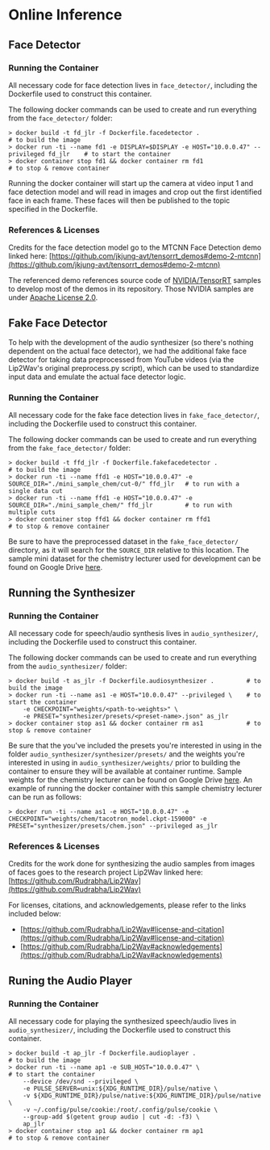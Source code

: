 # Online Inference

## Face Detector

### Running the Container

All necessary code for face detection lives in `face_detector/`, including the Dockerfile used to construct this container. 

The following docker commands can be used to create and run everything from the `face_detector/` folder:
```
> docker build -t fd_jlr -f Dockerfile.facedetector .                                      # to build the image
> docker run -ti --name fd1 -e DISPLAY=$DISPLAY -e HOST="10.0.0.47" --privileged fd_jlr    # to start the container
> docker container stop fd1 && docker container rm fd1                                     # to stop & remove container
```

Running the docker container will start up the camera at video input 1 and face detection model and will read in images and crop out the first identified face in each frame. These faces will then be published to the topic specified in the Dockerfile. 

### References & Licenses

Credits for the face detection model go to the MTCNN Face Detection demo linked here: [https://github.com/jkjung-avt/tensorrt_demos#demo-2-mtcnn](https://github.com/jkjung-avt/tensorrt_demos#demo-2-mtcnn)

The referenced demo references source code of [NVIDIA/TensorRT](https://github.com/NVIDIA/TensorRT) samples to develop most of the demos in its repository. Those NVIDIA samples are under [Apache License 2.0](https://github.com/NVIDIA/TensorRT/blob/master/LICENSE).


## Fake Face Detector

To help with the development of the audio synthesizer (so there's nothing dependent on the actual face detector), we had the additional fake face detector for taking data preprocessed from YouTube videos (via the Lip2Wav's original preprocess.py script), which can be used to standardize input data and emulate the actual face detector logic. 

### Running the Container

All necessary code for the fake face detection lives in `fake_face_detector/`, including the Dockerfile used to construct this container.

The following docker commands can be used to create and run everything from the `fake_face_detector/` folder:
```
> docker build -t ffd_jlr -f Dockerfile.fakefacedetector .                                           # to build the image
> docker run -ti --name ffd1 -e HOST="10.0.0.47" -e SOURCE_DIR="./mini_sample_chem/cut-0/" ffd_jlr   # to run with a single data cut
> docker run -ti --name ffd1 -e HOST="10.0.0.47" -e SOURCE_DIR="./mini_sample_chem/" ffd_jlr         # to run with multiple cuts
> docker container stop ffd1 && docker container rm ffd1                                             # to stop & remove container
```

Be sure to have the preprocessed dataset in the `fake_face_detector/` directory, as it will search for the `SOURCE_DIR` relative to this location. The sample mini dataset for the chemistry lecturer used for development can be found on Google Drive [here](https://drive.google.com/drive/folders/1oYmKVGE3cIwWoTnhgZwPhifEY08a9_Kd?usp=sharing).


## Running the Synthesizer

### Running the Container

All necessary code for speech/audio synthesis lives in `audio_synthesizer/`, including the Dockerfile used to construct this container. 

The following docker commands can be used to create and run everything from the `audio_synthesizer/` folder:
```
> docker build -t as_jlr -f Dockerfile.audiosynthesizer .         # to build the image                    
> docker run -ti --name as1 -e HOST="10.0.0.47" --privileged \    # to start the container
	-e CHECKPOINT="weights/<path-to-weights>" \
	-e PRESET="synthesizer/presets/<preset-name>.json" as_jlr     
> docker container stop as1 && docker container rm as1            # to stop & remove container
```

Be sure that the you've included the presets you're interested in using in the folder `audio_synthesizer/synthesizer/presets/` and the weights you're interested in using in `audio_synthesizer/weights/` prior to building the container to ensure they will be available at container runtime. Sample weights for the chemistry lecturer can be found on Google Drive [here](https://drive.google.com/drive/folders/17NGz5Tp0wrLGV0Ub6pz_KMfCvo00O4eG?usp=sharing). An example of running the docker container with this sample chemistry lecturer can be run as follows:

```
> docker run -ti --name as1 -e HOST="10.0.0.47" -e CHECKPOINT="weights/chem/tacotron_model.ckpt-159000" -e PRESET="synthesizer/presets/chem.json" --privileged as_jlr
```

### References & Licenses

Credits for the work done for synthesizing the audio samples from images of faces goes to the research project Lip2Wav linked here: [https://github.com/Rudrabha/Lip2Wav](https://github.com/Rudrabha/Lip2Wav)

For licenses, citations, and acknowledgements, please refer to the links included below:
* [https://github.com/Rudrabha/Lip2Wav#license-and-citation](https://github.com/Rudrabha/Lip2Wav#license-and-citation)
* [https://github.com/Rudrabha/Lip2Wav#acknowledgements](https://github.com/Rudrabha/Lip2Wav#acknowledgements)



## Runing the Audio Player

### Running the Container

All necessary code for playing the synthesized speech/audio lives in `audio_synthesizer/`, including the Dockerfile used to construct this container. 

```
> docker build -t ap_jlr -f Dockerfile.audioplayer .                                        # to build the image
> docker run -ti --name ap1 -e SUB_HOST="10.0.0.47" \                                       # to start the container 
    --device /dev/snd --privileged \
    -e PULSE_SERVER=unix:${XDG_RUNTIME_DIR}/pulse/native \
    -v ${XDG_RUNTIME_DIR}/pulse/native:${XDG_RUNTIME_DIR}/pulse/native \
    -v ~/.config/pulse/cookie:/root/.config/pulse/cookie \
    --group-add $(getent group audio | cut -d: -f3) \
    ap_jlr
> docker container stop ap1 && docker container rm ap1                                      # to stop & remove container
```